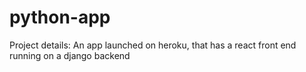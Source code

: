 # python-app
Project details: An app launched on heroku, that has a react front end running on a django backend
